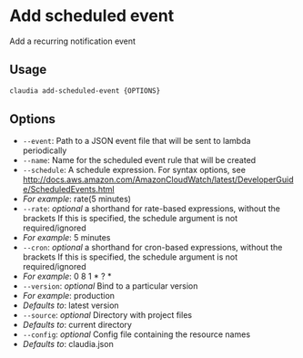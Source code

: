 # Add scheduled event

Add a recurring notification event

## Usage

```bash
claudia add-scheduled-event {OPTIONS}
```

## Options

*  `--event`:  Path to a JSON event file that will be sent to lambda periodically
*  `--name`:  Name for the scheduled event rule that will be created
*  `--schedule`:  A schedule expression. For syntax options, see
  http://docs.aws.amazon.com/AmazonCloudWatch/latest/DeveloperGuide/ScheduledEvents.html
  * _For example_: rate(5 minutes)
*  `--rate`:  _optional_ a shorthand for rate-based expressions, without the brackets
  If this is specified, the schedule argument is not required/ignored
  * _For example_: 5 minutes
*  `--cron`:  _optional_ a shorthand for cron-based expressions, without the brackets
  If this is specified, the schedule argument is not required/ignored
  * _For example_: 0 8 1 * ? *
*  `--version`:  _optional_ Bind to a particular version
  * _For example_: production
  * _Defaults to_: latest version
*  `--source`:  _optional_ Directory with project files
  * _Defaults to_: current directory
*  `--config`:  _optional_ Config file containing the resource names
  * _Defaults to_: claudia.json
